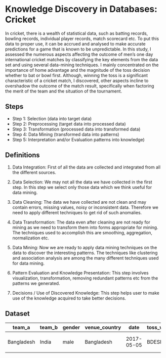 # Knowledge Discovery in Databases: Cricket
In cricket, there is a wealth of statistical data, such as batting records, bowling records, individual player records, match scorecard etc. To put this data to proper use, it can be accrued and analysed to make accurate predictions for a game that is known to be unpredictable. In this study, I assessed the numerous aspects affecting the outcome of men’s one day international cricket matches by classifying the key elements from the data set and using several data-mining techniques. I mainly concentrated on the importance of home advantage and the magnitude of the toss decision whether to bat or bowl first. Although, winning the toss is a significant characteristic of a cricket match, I discovered, other aspects incline to overshadow the outcome of the match result, specifically when factoring the merit of the team and the situation of the tournament.

## Steps
- Step 1: Selection (data into target data)
- Step 2: Preprocessing (target data into processed data)
- Step 3: Transformation (processed data into transformed data)
- Step 4: Data Mining (transformed data into patterns)
- Step 5: Interpretation and/or Evaluation patterns into knowledge)

## Definitions
1. Data Integration: First of all the data are collected and integrated from all the different sources.

2. Data Selection: We may not all the data we have collected in the first step. In this step we select only those data which we think useful for data mining.

3. Data Cleaning: The data we have collected are not clean and may contain errors, missing values, noisy or inconsistent data. Therefore we need to apply different techniques to get rid of such anomalies.

4. Data Transformation: The data even after cleaning are not ready for mining as we need to transform them into forms appropriate for mining. The techniques used to accomplish this are smoothing, aggregation, normalization etc.

5. Data Mining: Now we are ready to apply data mining techniques on the data to discover the interesting patterns. The techniques like clustering and association analysis are among the many different techniques used for data mining.

6. Pattern Evaluation and Knowledge Presentation: This step involves visualization, transformation, removing redundant patterns etc from the patterns we generated.

7. Decisions / Use of Discovered Knowledge: This step helps user to make use of the knowledge acquired to take better decisions.

## Dataset
|   team_a   | team_b | gender | venue_country |    date    | toss_winner | toss_decision | day_night | rain | duckworth_lewis |          outcome          | winner |
|------------|--------|--------|---------------|------------|-------------|---------------|-----------|------|-----------------|---------------------------|--------|
| Bangladesh | India  | male   | Bangladesh    | 2017-05-05 | BDESH       | bat           |         0 |    0 |               0 | Bangladesh won by 45 runs | BDESH  |
